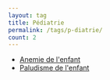 ```yaml
---
layout: tag
title: Pédiatrie
permalink: /tags/p-diatrie/
count: 2
---
```


- [Anemie de l'enfant](https://nair0lf32.gihub.io/mcs/anemie-infantile/)
- [Paludisme de l'enfant](https://nair0lf32.gihub.io/mcs/paludisme-infantile/)
